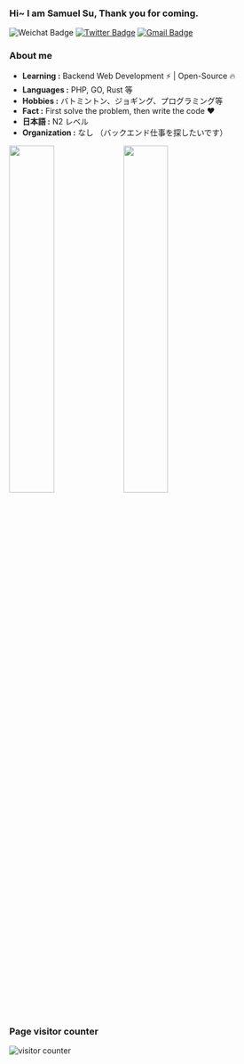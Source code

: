### Hi~ I am Samuel Su, Thank you for coming.

![Weichat Badge](https://img.shields.io/badge/-suhanyujie-58CC02?style=flat-square&logo=wechat&logoColor=white&link=https://x.com/suhanyujie) 
[![Twitter Badge](https://img.shields.io/badge/-suhanyujie-1ca0f1?style=flat-square&logo=x&color=black&link=https://x.com/suhanyujie)](https://x.com/suhanyujie)
[![Gmail Badge](https://img.shields.io/badge/M-eMail-blue)](mailto:suhanyujie@qq.com)

### About me

-  **Learning :** Backend Web Development :zap: | Open-Source :fire:	
-  **Languages :** PHP, GO, Rust 等
-  **Hobbies :** バトミントン、ジョギング、プログラミング等
-  **Fact :** First solve the problem, then write the code :heart:
-  **日本語 :** N2 レベル 
-  **Organization :** なし （バックエンド仕事を探したいです）

<p align="left">
  <img src="https://github-readme-stats.vercel.app/api?username=suhanyujie&show_icons=true&layout=compact&theme=radical" style="width: 40%; max-width: 40%; min-width: 40%;">
  <img src="https://github-readme-stats.vercel.app/api/top-langs/?username=suhanyujie&layout=compact&count_private=true&theme=radical" style="width: 40%; max-width: 40%; min-width: 40%;">
</p>


### Page visitor counter

![visitor counter](https://profile-counter.glitch.me/suhanyujie/count.svg)
